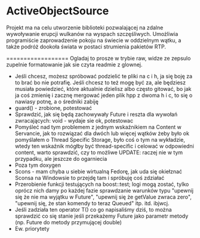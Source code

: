 ActiveObjectSource
==================
Projekt ma na celu utworzenie biblioteki pozwalającej na zdalne wywoływanie erupcji wulkanów na wyspach szczęśliwych. Umożliwia programiście zaprowadzenie pokoju na świecie w oddzielnym wątku, a także podróż dookoła świata w postaci strumienia pakietów RTP.

==================
Ogladaj to prosze w trybie raw, widze ze zepsulo zupelnie formatowanie jak sie czyta readmie z glownej.

- Jeśli chcesz, możesz spróbować podzielić te pliki na c i h, ja się boję za to brać bo nie potrafię. Jeśli chcesz to też mogę być za, ale będziesz musiała powiedzieć, które aktualnie dzielisz albo często gitować, bo jak ja coś zmienię i zacznę mergować jeden plik hpp z dwoma h i c, to się o nawiasy potnę, a o średniki zabiję
- guard() - zrobione, potestować
- Sprawdzić, jak się będą zachowywały Future i reszta dla wywołań zwracających:
void - wydaje sie ok, potestowac
- Pomyśleć nad tym problemem z jednym wskaźnikiem na Content w Servancie, jak to rozwiązać dla dwóch lub więcej wątków żeby było ok
pomyślałem o Thread Specific Storage, było coś o tym na wykładzie, wtedy ten wskaźnik mógłby być thread-specific i celować w odpowiedni content, warto sprawdzić, czy to możliwe
UPDATE: raczej nie w tym przypadku, ale jeszcze do ogarniecia
- Poza tym doxygen
- Scons - mam chyba u siebie wirtualną Fedorę, jak uda się okiełznać Sconsa na Windowsie to przejdę tam i spróbuję coś zdziałać
- Przerobienie funkcji testujących na boost::test; logi mogą zostać, tylko oprócz nich damy po każdej fazie sprawdzanie warunków typu "upewnij się że nie ma wyjątku w Future", "upewnij się że getValue zwraca zero", "upewnij się, że stan komendy to teraz Queued" itp. itd. ibjwcj.
- Jeśli zadziała ten operator T() co go napisaliśmy dziś, to można sprawdzić co się stanie jeśli przekażemy Future jako parametr metody (np. Future<double> do metody przymującej double)
- Ew. priorytety
